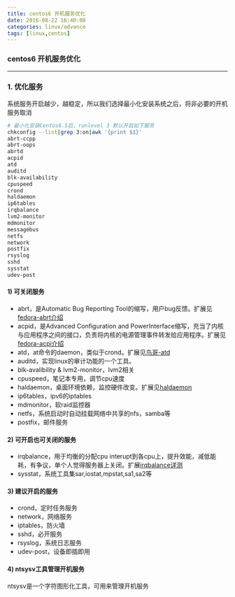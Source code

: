 ```yaml
---
title: centos6 开机服务优化
date: 2016-08-22 16:40:00
categories: linux/advance
tags: [linux,centos]
---
```

### centos6 开机服务优化

---

### 1. 优化服务
系统服务开启越少，越稳定，所以我们选择最小化安装系统之后，将非必要的开机服务取消
``` bash
# 最小化安装Centos6.5后，runlevel 3 默认开启如下服务
chkconfig --list|grep 3:on|awk '{print $1}'
abrt-ccpp
abrt-oops
abrtd
acpid
atd
auditd
blk-availability
cpuspeed
crond
haldaemon
ip6tables
irqbalance
lvm2-monitor
mdmonitor
messagebus
netfs
network
postfix
rsyslog
sshd
sysstat
udev-post
```

#### 1) 可关闭服务
- abrt，是Automatic Bug Reporting Tool的缩写，用户bug反馈。扩展见[fedora-abrt介绍](https://docs.fedoraproject.org/en-US/Fedora_Draft_Documentation/0.1/html/System_Administrators_Guide/ch-abrt.html)
- acpid，是Advanced Configuration and PowerInterface缩写，充当了内核与应用程序之间的接口，负责将内核的电源管理事件转发给应用程序。扩展见[fedora-acpi介绍](https://docs.fedoraproject.org/en-US/Fedora/18/html/Power_Management_Guide/acpid.html)
- atd，at命令的daemon，类似于crond。扩展见[鸟哥-atd](http://linux.vbird.org/linux_basic/0430cron.php#whatiscron_type)
- auditd，实现linux的审计功能的一个工具。
- blk-avalibility & lvm2-monitor，lvm2相关
- cpuspeed，笔记本专用，调节cpu速度
- haldaemon，桌面环境依赖，监控硬件改变。扩展见[haldaemon](https://www.hscripts.com/tutorials/linux-services/haldaemon.html)
- ip6tables，ipv6的iptables
- mdmonitor，软raid监控器
- netfs，系统启动时自动挂载网络中共享的nfs，samba等
- postfix，邮件服务

#### 2) 可开启也可关闭的服务
- irqbalance，用于均衡的分配cpu interupt到各cpu上，提升效能，减低能耗，有争议，单个人觉得服务器上关闭。扩展[irqbalance详测](http://blog.yufeng.info/archives/2422)
- sysstat，系统工具集sar,iostat,mpstat,sa1,sa2等

#### 3) 建议开启的服务
- crond，定时任务服务
- network，网络服务
- iptables，防火墙
- sshd，必开服务
- rsyslog，系统日志服务
- udev-post，设备即插即用

#### 4) ntsysv工具管理开机服务
ntsysv是一个字符图形化工具，可用来管理开机服务
